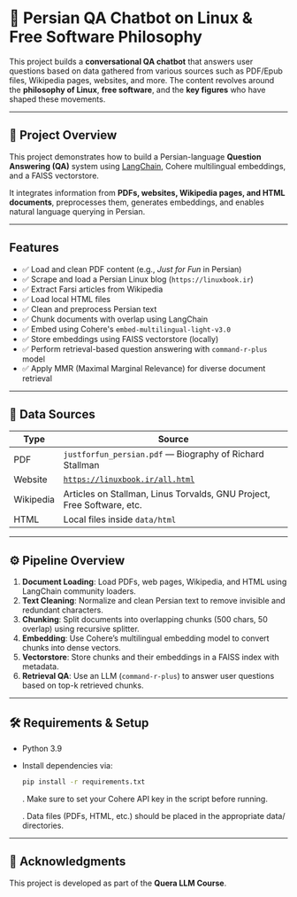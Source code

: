 # 🤖 Persian QA Chatbot on Linux & Free Software Philosophy

This project builds a **conversational QA chatbot** that answers user questions based on data gathered from various sources such as PDF/Epub files, Wikipedia pages, websites, and more. The content revolves around the **philosophy of Linux**, **free software**, and the **key figures** who have shaped these movements.

---

## 📘 Project Overview

This project demonstrates how to build a Persian-language **Question Answering (QA)** system using [LangChain](https://www.langchain.com/), Cohere multilingual embeddings, and a FAISS vectorstore.

It integrates information from **PDFs, websites, Wikipedia pages, and HTML documents**, preprocesses them, generates embeddings, and enables natural language querying in Persian.

---

## Features

- ✅ Load and clean PDF content (e.g., _Just for Fun_ in Persian)
- ✅ Scrape and load a Persian Linux blog (`https://linuxbook.ir`)
- ✅ Extract Farsi articles from Wikipedia
- ✅ Load local HTML files
- ✅ Clean and preprocess Persian text
- ✅ Chunk documents with overlap using LangChain
- ✅ Embed using Cohere's `embed-multilingual-light-v3.0`
- ✅ Store embeddings using FAISS vectorstore (locally)
- ✅ Perform retrieval-based question answering with `command-r-plus` model
- ✅ Apply MMR (Maximal Marginal Relevance) for diverse document retrieval

---

## 📁 Data Sources

| Type      | Source                                                                 |
|-----------|------------------------------------------------------------------------|
| PDF       | `justforfun_persian.pdf` — Biography of Richard Stallman              |
| Website   | [`https://linuxbook.ir/all.html`](https://linuxbook.ir/all.html)      |
| Wikipedia | Articles on Stallman, Linus Torvalds, GNU Project, Free Software, etc.|
| HTML      | Local files inside `data/html`                                         |

---

## ⚙️ Pipeline Overview

1. **Document Loading**: Load PDFs, web pages, Wikipedia, and HTML using LangChain community loaders.
2. **Text Cleaning**: Normalize and clean Persian text to remove invisible and redundant characters.
3. **Chunking**: Split documents into overlapping chunks (500 chars, 50 overlap) using recursive splitter.
4. **Embedding**: Use Cohere’s multilingual embedding model to convert chunks into dense vectors.
5. **Vectorstore**: Store chunks and their embeddings in a FAISS index with metadata.
6. **Retrieval QA**: Use an LLM (`command-r-plus`) to answer user questions based on top-k retrieved chunks.

---

## 🛠 Requirements & Setup

- Python 3.9
- Install dependencies via:
  
  ```bash
  pip install -r requirements.txt
  ```

  . Make sure to set your Cohere API key in the script before running.

  . Data files (PDFs, HTML, etc.) should be placed in the appropriate data/ directories.

---
## 🙏 Acknowledgments

This project is developed as part of the **Quera LLM Course**.  

